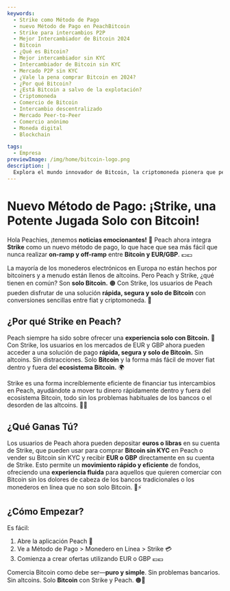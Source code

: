 ```yaml
---
keywords:
  - Strike como Método de Pago
  - nuevo Método de Pago en PeachBitcoin
  - Strike para intercambios P2P
  - Mejor Intercambiador de Bitcoin 2024
  - Bitcoin
  - ¿Qué es Bitcoin?
  - Mejor intercambiador sin KYC
  - Intercambiador de Bitcoin sin KYC
  - Mercado P2P sin KYC
  - ¿Vale la pena comprar Bitcoin en 2024?
  - ¿Por qué Bitcoin?
  - ¿Está Bitcoin a salvo de la explotación?
  - Criptomoneda
  - Comercio de Bitcoin
  - Intercambio descentralizado
  - Mercado Peer-to-Peer
  - Comercio anónimo
  - Moneda digital
  - Blockchain

tags:
  - Empresa
previewImage: /img/home/bitcoin-logo.png
description: |
  Explora el mundo innovador de Bitcoin, la criptomoneda pionera que permite transacciones seguras y descentralizadas en una red global. Aprende sobre los mejores intercambios de Bitcoin sin KYC, mercados de comercio peer-to-peer y los beneficios de las transacciones anónimas de Bitcoin. Descubre por qué Bitcoin sigue siendo una inversión valiosa en 2024 y cómo mantiene su seguridad frente a la explotación.
---
```


# Nuevo Método de Pago: ¡Strike, una Potente Jugada Solo con Bitcoin!

Hola Peachies, ¡tenemos **noticias emocionantes!** 🍑 Peach ahora integra **Strike** como un nuevo método de pago, lo que hace que sea más fácil que nunca realizar **on-ramp y off-ramp** entre **Bitcoin y EUR/GBP**. 💶💷

La mayoría de los monederos electrónicos en Europa no están hechos por bitcoiners y a menudo están llenos de altcoins. Pero Peach y Strike, ¿qué tienen en común? Son **solo Bitcoin.** 🟠 Con Strike, los usuarios de Peach pueden disfrutar de una solución **rápida, segura y solo de Bitcoin** con conversiones sencillas entre fiat y criptomoneda. 💸

## ¿Por qué Strike en Peach?

Peach siempre ha sido sobre ofrecer una **experiencia solo con Bitcoin.** 🧡 Con Strike, los usuarios en los mercados de EUR y GBP ahora pueden acceder a una solución de pago **rápida, segura y solo de Bitcoin.** Sin altcoins. Sin distracciones. Solo **Bitcoin** y la forma más fácil de mover fiat dentro y fuera del **ecosistema Bitcoin.** 🌍

Strike es una forma increíblemente eficiente de financiar tus intercambios en Peach, ayudándote a mover tu dinero rápidamente dentro y fuera del ecosistema Bitcoin, todo sin los problemas habituales de los bancos o el desorden de las altcoins. 🏦🚫

## ¿Qué Ganas Tú?

Los usuarios de Peach ahora pueden depositar **euros o libras** en su cuenta de Strike, que pueden usar para comprar **Bitcoin sin KYC** en Peach o vender su Bitcoin sin KYC y recibir **EUR o GBP** directamente en su cuenta de Strike. Esto permite un **movimiento rápido y eficiente** de fondos, ofreciendo una **experiencia fluida** para aquellos que quieren comerciar con Bitcoin sin los dolores de cabeza de los bancos tradicionales o los monederos en línea que no son solo Bitcoin. 💱⚡

## ¿Cómo Empezar?

Es fácil:

1) Abre la aplicación Peach 📱
2) Ve a Método de Pago > Monedero en Línea > Strike 💳
3) Comienza a crear ofertas utilizando EUR o GBP 💶💷

Comercia Bitcoin como debe ser—**puro y simple**. Sin problemas bancarios. Sin altcoins. Solo **Bitcoin** con Strike y Peach. 🟠🚀

